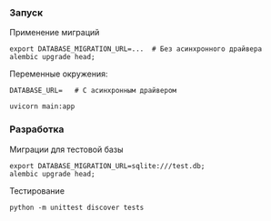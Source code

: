 ### Запуск
Применение миграций

```shell
export DATABASE_MIGRATION_URL=...  # Без асинхронного драйвера
alembic upgrade head;
```

Переменные окружения:

    DATABASE_URL=   # С асинхронным драйвером

```shell
uvicorn main:app
```

### Разработка

Миграции для тестовой базы

```shell
export DATABASE_MIGRATION_URL=sqlite:///test.db;
alembic upgrade head;
```

Тестирование

```shell
python -m unittest discover tests
```